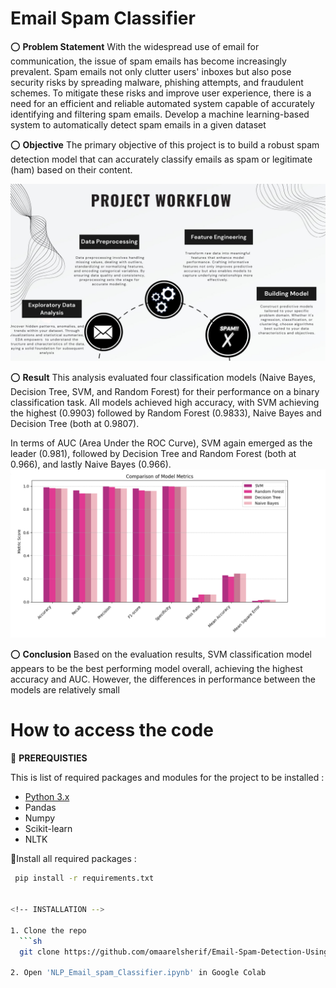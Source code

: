# Email Spam Classifier
 

⭕ **Problem Statement**
With the widespread use of email for communication, the issue of spam emails has become increasingly prevalent. Spam emails not only clutter users' inboxes but also pose security risks by spreading malware, phishing attempts, and fraudulent schemes. To mitigate these risks and improve user experience, there is a need for an efficient and reliable automated system capable of accurately identifying and filtering spam emails.
Develop a machine learning-based system to automatically detect spam emails in a given dataset

⭕ **Objective**
The primary objective of this project is to build a robust spam detection model that can accurately classify emails as spam or legitimate (ham) based on their content.


![working image](images/workflow.jpg)

⭕ **Result**
This analysis evaluated four classification models (Naive Bayes, Decision Tree, SVM, and Random Forest) for their performance on a binary classification task. All models achieved high accuracy, with SVM achieving the highest (0.9903) followed by Random Forest (0.9833), Naive Bayes and Decision Tree (both at 0.9807).

In terms of AUC (Area Under the ROC Curve), SVM again emerged as the leader (0.981), followed by Decision Tree and Random Forest (both at 0.966), and lastly Naive Bayes (0.966).
![working image](images/comparison.png)


⭕ **Conclusion**
Based on the evaluation results, SVM classification model appears to be the best performing model overall, achieving the highest accuracy and AUC. However, the differences in performance between the models are relatively small

# **How to access the code**

🚩  **PREREQUISTIES** 

This is list of required packages and modules for the project to be installed :
* <a href="https://www.python.org/downloads/" target="_blank">Python 3.x</a>
* Pandas 
* Numpy
* Scikit-learn
* NLTK

🚩Install all required packages :
 ```sh
  pip install -r requirements.txt


<!-- INSTALLATION -->

1. Clone the repo
   ```sh
   git clone https://github.com/omaarelsherif/Email-Spam-Detection-Using-Machine-Learning.git
   
2. Open 'NLP_Email_spam_Classifier.ipynb' in Google Colab 
```
